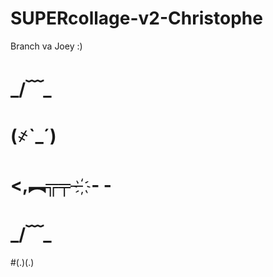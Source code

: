 ﻿# SUPERcollage-v2-Christophe

Branch va Joey :)


# _/﹋\_
# (҂`_´)
# <,︻╦╤─ ҉ - -
# _/﹋\_


#(.)(.)